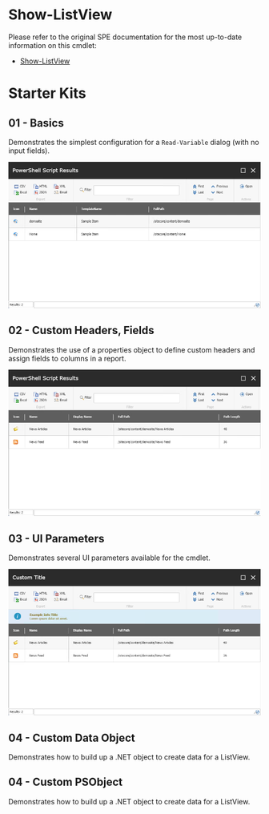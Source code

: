 # Show-ListView

Please refer to the original SPE documentation for the most up-to-date information on this cmdlet:

* [Show-ListView](https://doc.sitecorepowershell.com/appendix/common/show-listview)

# Starter Kits

## 01 - Basics

Demonstrates the simplest configuration for a `Read-Variable` dialog (with no input fields).

![01 - Show-ListView - Basics](../../../Images/InteractiveDialogs/Show-ListView/01-Basics.png)

## 02 - Custom Headers, Fields

Demonstrates the use of a properties object to define custom headers and assign fields to columns in a report.

![02 - Show-ListView - Custom Headers, Fields](../../../Images/InteractiveDialogs/Show-ListView/02-CustomHeaders-Fields.png)

## 03 - UI Parameters

Demonstrates several UI parameters available for the cmdlet.

![03 - Show-ListView - UI Parameters](../../../Images/InteractiveDialogs/Show-ListView/03-UIParameters.png)

## 04 - Custom Data Object

Demonstrates how to build up a .NET object to create data for a ListView.

## 04 - Custom PSObject

Demonstrates how to build up a .NET object to create data for a ListView.